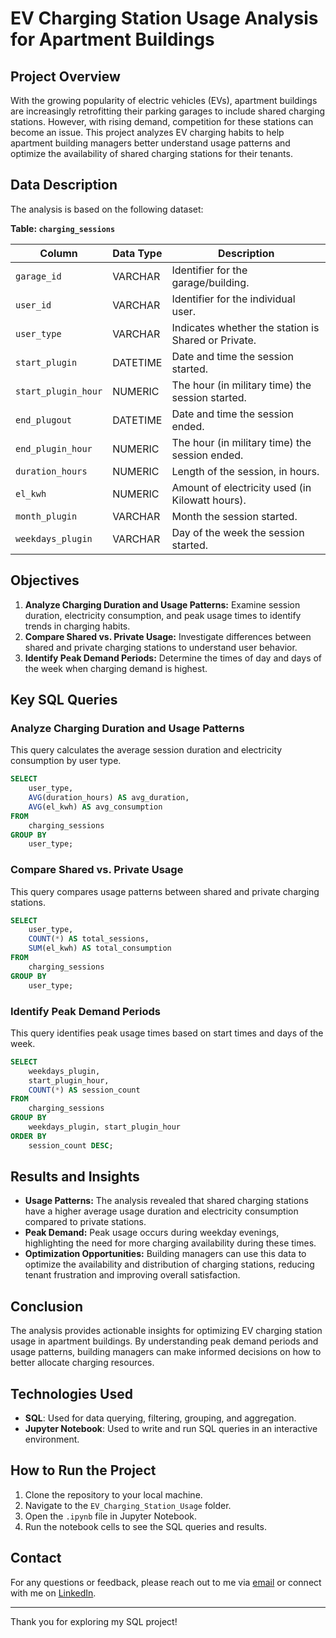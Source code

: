 # EV Charging Station Usage Analysis for Apartment Buildings

## Project Overview

With the growing popularity of electric vehicles (EVs), apartment buildings are increasingly retrofitting their parking garages to include shared charging stations. However, with rising demand, competition for these stations can become an issue. This project analyzes EV charging habits to help apartment building managers better understand usage patterns and optimize the availability of shared charging stations for their tenants.

## Data Description

The analysis is based on the following dataset:

**Table: `charging_sessions`**

| Column               | Data Type | Description                                         |
|----------------------|-----------|-----------------------------------------------------|
| `garage_id`          | VARCHAR   | Identifier for the garage/building.                 |
| `user_id`            | VARCHAR   | Identifier for the individual user.                 |
| `user_type`          | VARCHAR   | Indicates whether the station is Shared or Private. |
| `start_plugin`       | DATETIME  | Date and time the session started.                  |
| `start_plugin_hour`  | NUMERIC   | The hour (in military time) the session started.    |
| `end_plugout`        | DATETIME  | Date and time the session ended.                    |
| `end_plugin_hour`    | NUMERIC   | The hour (in military time) the session ended.      |
| `duration_hours`     | NUMERIC   | Length of the session, in hours.                    |
| `el_kwh`             | NUMERIC   | Amount of electricity used (in Kilowatt hours).     |
| `month_plugin`       | VARCHAR   | Month the session started.                          |
| `weekdays_plugin`    | VARCHAR   | Day of the week the session started.                |

## Objectives

1. **Analyze Charging Duration and Usage Patterns:** Examine session duration, electricity consumption, and peak usage times to identify trends in charging habits.
2. **Compare Shared vs. Private Usage:** Investigate differences between shared and private charging stations to understand user behavior.
3. **Identify Peak Demand Periods:** Determine the times of day and days of the week when charging demand is highest.

## Key SQL Queries

### Analyze Charging Duration and Usage Patterns
This query calculates the average session duration and electricity consumption by user type.

```sql
SELECT
    user_type,
    AVG(duration_hours) AS avg_duration,
    AVG(el_kwh) AS avg_consumption
FROM
    charging_sessions
GROUP BY
    user_type;
```

### Compare Shared vs. Private Usage
This query compares usage patterns between shared and private charging stations.

```sql
SELECT
    user_type,
    COUNT(*) AS total_sessions,
    SUM(el_kwh) AS total_consumption
FROM
    charging_sessions
GROUP BY
    user_type;
```

### Identify Peak Demand Periods
This query identifies peak usage times based on start times and days of the week.

```sql
SELECT
    weekdays_plugin,
    start_plugin_hour,
    COUNT(*) AS session_count
FROM
    charging_sessions
GROUP BY
    weekdays_plugin, start_plugin_hour
ORDER BY
    session_count DESC;
```

## Results and Insights

- **Usage Patterns:** The analysis revealed that shared charging stations have a higher average usage duration and electricity consumption compared to private stations.
- **Peak Demand:** Peak usage occurs during weekday evenings, highlighting the need for more charging availability during these times.
- **Optimization Opportunities:** Building managers can use this data to optimize the availability and distribution of charging stations, reducing tenant frustration and improving overall satisfaction.

## Conclusion

The analysis provides actionable insights for optimizing EV charging station usage in apartment buildings. By understanding peak demand periods and usage patterns, building managers can make informed decisions on how to better allocate charging resources.

## Technologies Used

- **SQL**: Used for data querying, filtering, grouping, and aggregation.
- **Jupyter Notebook**: Used to write and run SQL queries in an interactive environment.

## How to Run the Project

1. Clone the repository to your local machine.
2. Navigate to the `EV_Charging_Station_Usage` folder.
3. Open the `.ipynb` file in Jupyter Notebook.
4. Run the notebook cells to see the SQL queries and results.

## Contact

For any questions or feedback, please reach out to me via [email](mailto:ld19rk@brocku.ca) or connect with me on [LinkedIn](https://www.linkedin.com/in/liam-doyle-6b88a12a4).

---

Thank you for exploring my SQL project!

